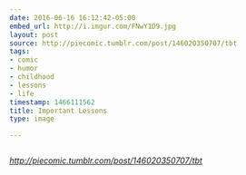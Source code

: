 ```yaml
---
date: 2016-06-16 16:12:42-05:00
embed_url: http://i.imgur.com/FNwY1D9.jpg
layout: post
source: http://piecomic.tumblr.com/post/146020350707/tbt
tags:
- comic
- humor
- childhood
- lessons
- life
timestamp: 1466111562
title: Important Lessons
type: image

---
```

<img src="http://i.imgur.com/FNwY1D9.jpg" alt="" />

<cite>http://piecomic.tumblr.com/post/146020350707/tbt</cite>


